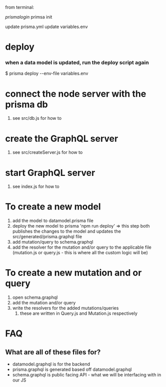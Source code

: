 from terminal:

$prisma login$ primsa init

update prisma.yml
update variables.env

# deploy

### when a data model is updated, run the deploy script again

\$ prisma deploy --env-file variables.env

# connect the node server with the prisma db

1. see src/db.js for how to

# create the GraphQL server

1. see src/createServer.js for how to

# start GraphQL server

1. see index.js for how to

# To create a new model

1. add the model to datamodel.prisma file
2. deploy the new model to prisma 'npm run deploy' => this step both publishes the changes to the model and updates the src/generated/prisma.graphql file
3. add mutation/query to schema.graphql
4. add the resolver for the mutation and/or query to the applicable file (mutation.js or query.js - this is where all the custom logic will be)

# To create a new mutation and or query

1. open schema.graphql
2. add the mutation and/or query
3. write the resolvers for the added mutations/queries
    1. these are written in Query.js and Mutation.js respectively

# FAQ

## What are all of these files for?

-   datamodel.graphql is for the backend
-   prisma.graphql is generated based off datamodel.graphql
-   schema.graphql is public facing API - what we will be interfacing with in our JS
